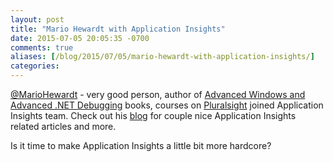 ```yaml
---
layout: post
title: "Mario Hewardt with Application Insights"
date: 2015-07-05 20:05:35 -0700
comments: true
aliases: [/blog/2015/07/05/mario-hewardt-with-application-insights/]
categories:
---
```

[@MarioHewardt](https://twitter.com/MarioHewardt) - very good person, author of [Advanced Windows and Advanced .NET Debugging](http://www.amazon.com/Mario-Hewardt/e/B001IGT4XO) books, courses on [Pluralsight](http://www.pluralsight.com/author/mario-hewardt) joined Application Insights team. Check out his [blog](http://thrivingapp.com/) for couple nice Application Insights related articles and more.

Is it time to make Application Insights a little bit more hardcore?
